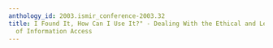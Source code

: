 ```yaml
---
anthology_id: 2003.ismir_conference-2003.32
title: I Found It, How Can I Use It?" - Dealing With the Ethical and Legal Constraints
  of Information Access
---
```

